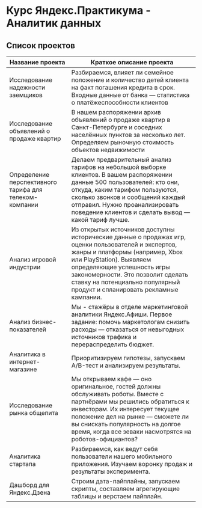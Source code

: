 # Курс Яндекс.Практикума - Аналитик данных
## Список проектов
Название проекта | Краткое описание проекта
-----------------|-------------------------|
Исследование надежности заемщиков|Разбираемся, влияет ли семейное положение и количество детей клиента на факт погашения кредита в срок. Входные данные от банка — статистика о платёжеспособности клиентов
Исследование объявлений о продаже квартир|В нашем распоряжении архив объявлений о продаже квартир в Санкт-Петербурге и соседних населённых пунктов за несколько лет. Определяем рыночную стоимость объектов недвижимости
Определение перспективного тарифа для телеком-компании|Делаем предварительный анализ тарифов на небольшой выборке клиентов. В вашем распоряжении данные 500 пользователей: кто они, откуда, каким тарифом пользуются, сколько звонков и сообщений каждый отправил. Нужно проанализировать поведение клиентов и сделать вывод — какой тариф лучше.
Анализ игровой индустрии|Из открытых источников доступны исторические данные о продажах игр, оценки пользователей и экспертов, жанры и платформы (например, Xbox или PlayStation). Выявляем определяющие успешность игры закономерности. Это позволит сделать ставку на потенциально популярный продукт и спланировать рекламные кампании.
Анализ бизнес-показателей|Мы - стажёры в отделе маркетинговой аналитики Яндекс.Афиши. Первое задание: помочь маркетологам снизить расходы — отказаться от невыгодных источников трафика и перераспределить бюджет.
Аналитика в интернет-магазине|Приоритизируем гипотезы, запускаем A/B-тест и анализируем результаты.
Исследование рынка общепита|Мы открываем кафе — оно оригинальное, гостей должны обслуживать роботы. Вместе с партнёрами мы решились обратиться к инвесторам. Их интересует текущее положение дел на рынке — сможете ли вы снискать популярность на долгое время, когда все зеваки насмотрятся на роботов-официантов?
Аналитика стартапа|Разбираемся, как ведут себя пользователи нашего мобильного приложения. Изучаем воронку продаж и результаты эксперимента.
Дашборд для Яндекс.Дзена|Строим дата-пайплайны, запускаем скрипты, составляем агрегирующие таблицы и верстаем пайплайн.
